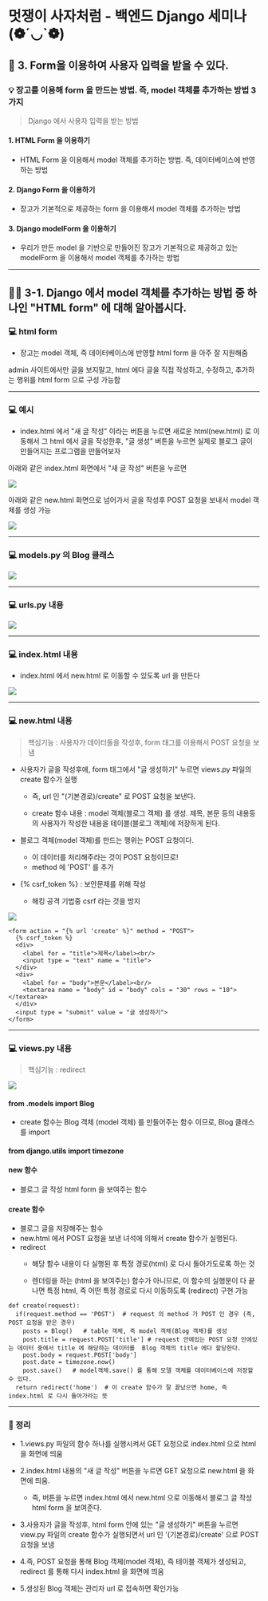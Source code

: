 # 멋쟁이 사자처럼 - 백엔드 Django 세미나 (❁´◡`❁)

## 📌 3. Form을 이용하여 사용자 입력을 받을 수 있다.


### 💡 장고를 이용해 form 을 만드는 방법. 즉, model 객체를 추가하는 방법 3가지


> Django 에서 사용자 입력을 받는 방법
#### 1. HTML Form 을 이용하기 
   - HTML Form 을 이용해서 model 객체를 추가하는 방법. 즉, 데이터베이스에 반영하는 방법

#### 2. Django Form 을 이용하기
- 장고가 기본적으로 제공하는 form 을 이용해서 model 객체를 추가하는 방법

#### 3. Django modelForm 을 이용하기
- 우리가 만든 model 을 기반으로 만들어진 장고가 기본적으로 제공하고 있는 modelForm 을 이용해서 model 객체를 추가하는 방법


---

## 🧙‍♂️ 3-1. Django 에서 model 객체를 추가하는 방법 중 하나인 "HTML form" 에 대해 알아봅시다.

### 💻 html form

- 장고는 model 객체, 즉 데이터베이스에 반영할 html form 을 아주 잘 지원해줌

admin 사이트에서만 글을 보지말고, html 에다 글을 직접 작성하고, 수정하고, 추가하는 행위를 html form 으로 구성 가능함


---

### 💻 예시

- index.html 에서 "새 글 작성" 이라는 버튼을 누르면
새로운 html(new.html) 로 이동해서 그 html 에서 글을 작성한후, 
"글 생성" 버튼을 누르면 실제로 블로그 글이 만들어지는 프로그램을 만들어보자

아래와 같은 index.html 화면에서 "새 글 작성" 버튼을 누르면

![](https://velog.velcdn.com/images/msung99/post/919b4c4f-6e1a-485b-bbff-3d0144dc4d02/image.png)

아래와 같은 new.html 화면으로 넘어가서 글을 작성후 POST 요청을 보내서 model 객체를 생성 가능

![](https://velog.velcdn.com/images/msung99/post/5f679afc-20e6-43c3-be19-b3ea94169074/image.png)


---

### 💻 models.py 의 Blog 클래스

![](https://velog.velcdn.com/images/msung99/post/77ee5797-716a-4f3c-af7c-1b4b96773595/image.png)


---

### 💻 urls.py 내용 

![](https://velog.velcdn.com/images/msung99/post/2ed4b994-f58d-4d5b-a609-b1db7d70fabd/image.png)

---

### 💻 index.html 내용

- index.html 에서 new.html 로 이동할 수 있도록 url 을 만든다

![](https://velog.velcdn.com/images/msung99/post/c9e6b982-52f2-43d0-9de0-1e6f3df1dfae/image.png)

---


### 💻 new.html 내용

> 핵심기능 : 사용자가 데이터들을 작성후, form 태그를 이용해서 POST 요청을 보냄


- 사용자가 글을 작성후에, form 태그에서 "글 생성하기" 누르면 views.py 파일의 create 함수가 실행
  - 즉, url 인 "(기본경로)/create" 로 POST 요청을 보낸다.
  
   - create 함수 내용 : model 객체(블로그 객체) 를 생성. 제목, 본문 등의 내용등의 사용자가 작성한 내용을 테이블(블로그 객체)에 저장하게 된다.

- 블로그 객체(model 객체)를 만드는 행위는 POST 요청이다.
    - 이 데이터를 처리해주라는 것이 POST 요청이므로!
    - method 에 'POST' 를 추가
   
- {% csrf_token %} : 보안문제를 위해 작성 
    - 해킹 공격 기법중 csrf 라는 것을 방지


![](https://velog.velcdn.com/images/msung99/post/4910adf6-2f3c-45d2-a4b3-028a38005034/image.png)

~~~
<form action = "{% url 'create' %}" method = "POST">
  {% csrf_token %}
  <div>
    <label for = "title">제목</label><br/>
    <input type = "text" name = "title">
  </div>
  <div>
    <label for = "body">본문</label><br/>
    <textarea name = "body" id = "body" cols = "30" rows = "10"></textarea>
  </div>
  <input type = "submit" value = "글 생성하기">
</form>
~~~



---

### 💻 views.py 내용

> 핵심기능 : redirect


![](https://velog.velcdn.com/images/msung99/post/55201d8a-0cd3-4d25-beac-fd9e8d96fc89/image.png)


#### from .models import Blog
    
 - create 함수는 Blog 객체 (model 객체) 를 만들어주는 함수 이므로, Blog 클래스를 import

#### from django.utils import timezone


#### new 함수
   - 블로그 글 작성 html form 을 보여주는 함수

#### create 함수
   - 블로그 글을 저장해주는 함수
   - new.html 에서 POST 요청을 보낸 녀석에 의해서 create 함수가 실행된다.
   - redirect 
      - 해당 함수 내용이 다 실행된 후 특정 경로(html) 로  다시 돌아가도로록 하는 것
   
      - 렌더링을 하는 (html 을 보여주는) 함수가 아니므로, 이 함수의 실행문이 다 끝나면 특정 html, 즉 어떤 특정 경로로 다시 이동하도록 (redirect) 구현 가능 
   
   
   
 
~~~
def create(request):
  if(request.method == 'POST')  # request 의 method 가 POST 인 경우 (즉, POST 요청을 받은 경우)
    posts = Blog()   # table 객체, 즉 model 객체(Blog 객체)를 생성
    post.title = request.POST['title'] # request 안에있는 POST 요청 안에있는 데이터 중에서 title 에 해당하는 데이터를  Blog 객체의 title 에다 할당한다.
    post.body = request.POST['body']
    post.date = timezone.now()
    post.save()   # model객체.save() 를 통해 모델 객체를 데이터베이스에 저장할 수 있다.
  return redirect('home')  # 이 create 함수가 잘 끝났으면 home, 즉 index.html 로 다시 돌아가라는 뜻
~~~


---


###  🎁 정리


- 1.views.py 파일의 함수 하나를 실행시켜서 GET 요청으로 index.html 으로 html을 화면에 띄움

- 2.index.html 내용의 "새 글 작성" 버튼을 누르면 GET 요청으로 new.html 을 화면에 띄움.
    - 즉, 버튼을 누르면 index.html 에서 new.html 으로 이동해서 블로그 글 작성 html form 을 보여준다.

- 3.사용자가 글을 작성후, html form 안에 있는 "글 생성하기" 버튼을 누르면 view.py 파일의 create 함수가 실행되면서 url 인 '(기본경로)/create' 으로 POST 요청을 보냄

- 4.즉, POST 요청을 통해 Blog 객체(model 객체), 즉 테이블 객체가 생성되고, redirect 를 통해 다시 index.html 을 화면에 띄움


- 5.생성된 Blog 객체는 관리자 url 로 접속하면 확인가능







